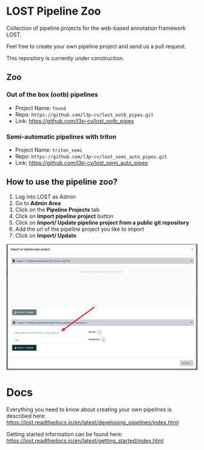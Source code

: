 # LOST Pipeline Zoo 

Collection of pipeline projects for the web-based annotation framework LOST.

Feel free to create your own pipeline project and send us a pull request.

This repository is currently under construction.

## Zoo
### Out of the box (ootb) pipelines
* Project Name: `found`
* Repo: `https://github.com/l3p-cv/lost_ootb_pipes.git`
* Link: https://github.com/l3p-cv/lost_ootb_pipes

### Semi-automatic pipelines with triton
* Project Name: `triton_semi`
* Repo: `https://github.com/l3p-cv/lost_semi_auto_pipes.git`
* Link: https://github.com/l3p-cv/lost_semi_auto_pipes

## How to use the pipeline zoo?
1. Log into LOST as Admin
2. Go to **Admin Area**
3. Click on the **Pipeline Projects** tab
4. Click on **Import pipeline project** button
5. Click on **Import/ Update pipeline project from a public git repository**
6. Add the url of the pipeline project you like to import
7. Click on **Import/ Update**

![Import pipe project from url](2022-05-04-16-52-56.png)
# Docs
Everything you need to know about creating your own pipelines is described here:
https://lost.readthedocs.io/en/latest/developing_pipelines/index.html

Getting started information can be found here:
https://lost.readthedocs.io/en/latest/getting_started/index.html